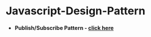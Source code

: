 # Javascript-Design-Pattern

- #### Publish/Subscribe Pattern - [click here](https://github.com/pracharya2601/Javascript-Design-Pattern/tree/main/pubsubdemo)

